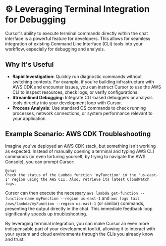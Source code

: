 # ⚙️ Leveraging Terminal Integration for Debugging

Cursor's ability to execute terminal commands directly within the chat interface is a powerful feature for developers. This allows for seamless integration of existing Command Line Interface (CLI) tools into your workflow, especially for debugging and analysis.

## Why It's Useful

-   **Rapid Investigation:** Quickly run diagnostic commands without switching contexts. For example, if you're building infrastructure with AWS CDK and encounter issues, you can instruct Cursor to use the AWS CLI to inspect resources, check logs, or verify configurations.
-   **Streamlined Debugging:** Integrate CLI-based debuggers or analysis tools directly into your development loop with Cursor.
-   **Process Analysis:** Use standard OS commands to check running processes, network connections, or system performance relevant to your application.

## Example Scenario: AWS CDK Troubleshooting

Imagine you've deployed an AWS CDK stack, but something isn't working as expected. Instead of manually opening a terminal and typing AWS CLI commands (or even torturing yourself, by trying to navigate the AWS Console), you can prompt Cursor:

```
@chat
Check the status of the Lambda function 'myFunction' in the 'us-east-1' region using the AWS CLI. Also, retrieve its latest CloudWatch logs.
```

Cursor can then execute the necessary `aws lambda get-function --function-name myFunction --region us-east-1` and `aws logs tail /aws/lambda/myFunction --region us-east-1` (or similar) commands, presenting the output directly in the chat. This immediate feedback loop significantly speeds up troubleshooting.

By leveraging terminal integration, you can make Cursor an even more indispensable part of your development toolkit, allowing it to interact with your system and cloud environments through the CLIs you already know and trust. 